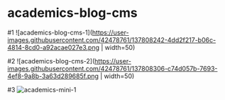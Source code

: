# academics-blog-cms

#1
![academics-blog-cms-1](https://user-images.githubusercontent.com/42478761/137808242-4dd2f217-b06c-4814-8cd0-a92acae027e3.png | width=50)



#2
![academics-blog-cms-2](https://user-images.githubusercontent.com/42478761/137808306-c74d057b-7693-4ef8-9a8b-3a63d289685f.png | width=50)



#3
![academics-mini-1](https://user-images.githubusercontent.com/42478761/137808327-379803c5-5bf0-48d0-9b76-3c871ad04709.png)

